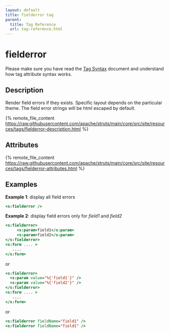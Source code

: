 ```yaml
---
layout: default
title: fielderror tag
parent:
  title: Tag Reference
  url: tag-reference.html
---
```


# fielderror

Please make sure you have read the [Tag Syntax](tag-syntax) document and understand how tag attribute syntax works.

## Description

Render field errors if they exists. Specific layout depends on the particular theme. The field error strings will be 
html escaped by default.

{% remote_file_content https://raw.githubusercontent.com/apache/struts/main/core/src/site/resources/tags/fielderror-description.html %}

## Attributes

{% remote_file_content https://raw.githubusercontent.com/apache/struts/main/core/src/site/resources/tags/fielderror-attributes.html %}

## Examples

**Example 1**: display all field errors

```jsp
<s:fielderror />
```

**Example 2**: display field errors only for _field1_ and _field2_

```jsp
<s:fielderror>
     <s:param>field1</s:param>
     <s:param>field2</s:param>
</s:fielderror>
<s:form .... >
   ....
</s:form>
```

or

```jsp
<s:fielderror>
  <s:param value="%{'field1'}" />
  <s:param value="%{'field2'}" />
</s:fielderror>
<s:form .... >
   ....
</s:form>
```

or

```jsp
<s:fielderror fieldName="field1" />
<s:fielderror fieldName="field1" />
```
